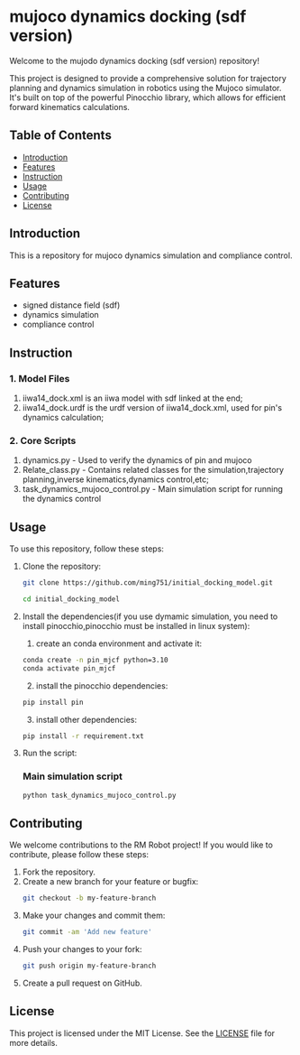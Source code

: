 # mujoco dynamics docking (sdf version)

Welcome to the mujodo dynamics docking (sdf version) repository! 

This project is designed to provide a comprehensive solution for trajectory planning and dynamics simulation in robotics using the Mujoco simulator. It's built on top of the powerful Pinocchio library, which allows for efficient forward kinematics calculations.


## Table of Contents

- [Introduction](#introduction)
- [Features](#features)
- [Instruction](#instruction)
- [Usage](#usage)
- [Contributing](#contributing)
- [License](#license)

## Introduction
This is a repository for mujoco dynamics simulation and compliance control.

## Features

- signed distance field (sdf)
- dynamics simulation
- compliance control

## Instruction
### 1. Model Files
1. iiwa14_dock.xml is an iiwa model with sdf linked at the end;
2. iiwa14_dock.urdf is the urdf version of iiwa14_dock.xml, used for pin's dynamics calculation;

### 2. Core Scripts
1. dynamics.py - Used to verify the dynamics of pin and mujoco
2. Relate_class.py - Contains related classes for the simulation,trajectory planning,inverse kinematics,dynamics control,etc;
3. task_dynamics_mujoco_control.py - Main simulation script for running the dynamics control

## Usage

To use this repository, follow these steps:

1. Clone the repository:

   ```bash
   git clone https://github.com/ming751/initial_docking_model.git
   ```

   ```bash
   cd initial_docking_model
   ```

2. Install the dependencies(if you use dymamic simulation, you need to install pinocchio,pinocchio must be installed in linux system):

   1) create an conda environment and activate it:
   ```bash
   conda create -n pin_mjcf python=3.10
   conda activate pin_mjcf
   ```
   
   2) install the pinocchio dependencies:
   ```bash
   pip install pin
   ```
   
   3) install other dependencies:
   ```bash
   pip install -r requirement.txt
   ```

3. Run the script:

   ### Main simulation script

   ```bash
   python task_dynamics_mujoco_control.py
   ```

## Contributing

We welcome contributions to the RM Robot project! If you would like to contribute, please follow these steps:

1. Fork the repository.
2. Create a new branch for your feature or bugfix:
   ```bash
   git checkout -b my-feature-branch
   ```
3. Make your changes and commit them:
   ```bash
   git commit -am 'Add new feature'
   ```
4. Push your changes to your fork:
   ```bash
   git push origin my-feature-branch
   ```
5. Create a pull request on GitHub.

## License

This project is licensed under the MIT License. See the [LICENSE](LICENSE) file for more details.